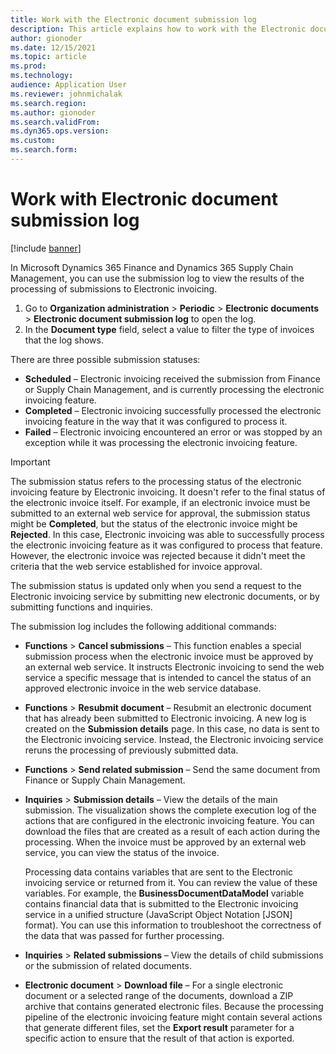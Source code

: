 ```yaml
---
title: Work with the Electronic document submission log
description: This article explains how to work with the Electronic document submission log.
author: gionoder
ms.date: 12/15/2021
ms.topic: article
ms.prod: 
ms.technology: 
audience: Application User
ms.reviewer: johnmichalak
ms.search.region: 
ms.author: gionoder
ms.search.validFrom: 
ms.dyn365.ops.version: 
ms.custom: 
ms.search.form: 
---
```


# Work with Electronic document submission log

[!include [banner](../../includes/banner.md)]

In Microsoft Dynamics 365 Finance and Dynamics 365 Supply Chain Management, you can use the submission log to view the results of the processing of submissions to Electronic invoicing.

1. Go to **Organization administration** \> **Periodic** \> **Electronic documents** \> **Electronic document submission log** to open the log.
2. In the **Document type** field, select a value to filter the type of invoices that the log shows.

There are three possible submission statuses:

- **Scheduled** – Electronic invoicing received the submission from Finance or Supply Chain Management, and is currently processing the electronic invoicing feature.
- **Completed** – Electronic invoicing successfully processed the electronic invoicing feature in the way that it was configured to process it.
- **Failed** – Electronic invoicing encountered an error or was stopped by an exception while it was processing the electronic invoicing feature.

> [!IMPORTANT]
> The submission status refers to the processing status of the electronic invoicing feature by Electronic invoicing. It doesn't refer to the final status of the electronic invoice itself. For example, if an electronic invoice must be submitted to an external web service for approval, the submission status might be **Completed**, but the status of the electronic invoice might be **Rejected**. In this case, Electronic invoicing was able to successfully process the electronic invoicing feature as it was configured to process that feature. However, the electronic invoice was rejected because it didn't meet the criteria that the web service established for invoice approval.

The submission status is updated only when you send a request to the Electronic invoicing service by submitting new electronic documents, or by submitting functions and inquiries.

The submission log includes the following additional commands:

- **Functions** \> **Cancel submissions** – This function enables a special submission process when the electronic invoice must be approved by an external web service. It instructs Electronic invoicing to send the web service a specific message that is intended to cancel the status of an approved electronic invoice in the web service database.
- **Functions** \> **Resubmit document** – Resubmit an electronic document that has already been submitted to Electronic invoicing. A new log is created on the **Submission details** page. In this case, no data is sent to the Electronic invoicing service. Instead, the Electronic invoicing service reruns the processing of previously submitted data.
- **Functions** \> **Send related submission** – Send the same document from Finance or Supply Chain Management.
- **Inquiries** \> **Submission details** – View the details of the main submission. The visualization shows the complete execution log of the actions that are configured in the electronic invoicing feature. You can download the files that are created as a result of each action during the processing. When the invoice must be approved by an external web service, you can view the status of the invoice.

    Processing data contains variables that are sent to the Electronic invoicing service or returned from it. You can review the value of these variables. For example, the **BusinessDocumentDataModel** variable contains financial data that is submitted to the Electronic invoicing service in a unified structure (JavaScript Object Notation \[JSON\] format). You can use this information to troubleshoot the correctness of the data that was passed for further processing.

- **Inquiries** \> **Related submissions** – View the details of child submissions or the submission of related documents.
- **Electronic document** \> **Download file** – For a single electronic document or a selected range of the documents, download a ZIP archive that contains generated electronic files. Because the processing pipeline of the electronic invoicing feature might contain several actions that generate different files, set the **Export result** parameter for a specific action to ensure that the result of that action is exported.
